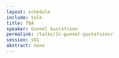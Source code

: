 ```yaml
---
layout: schedule
include: talk
title: TBA
speaker: Gunnel Gustafsson
permalink: /talks/1c-gunnel-gustafsson/
session: s01
abstract: none
---
```

